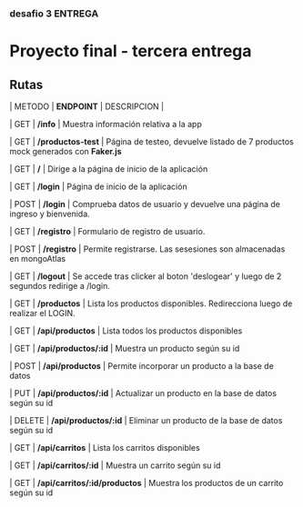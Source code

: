 <!-- ### Proyecto deployado en Heroku:
https://desafio3entregaproyectofinal.herokuapp.com/ -->
### desafio 3 ENTREGA


# Proyecto final - tercera entrega



## Rutas


| METODO   | **ENDPOINT**          | DESCRIPCION                                                                                                                                                                                                 |

| GET    | **/info**                | Muestra información relativa a la app 

| GET    | **/productos-test**      | Página de testeo, devuelve listado de 7 productos mock generados con **Faker.js** 


| GET    | **/**                    | Dirige a la página de inicio de la aplicación 

| GET    | **/login**               | Página de inicio de la aplicación

| POST    | **/login**              | Comprueba datos de usuario y devuelve una página de ingreso y bienvenida.  

| GET    | **/registro**            | Formulario de registro de usuario. 

| POST    | **/registro**           | Permite registrarse. Las sesesiones son almacenadas en mongoAtlas  

| GET    | **/logout**              | Se accede tras clicker al boton 'deslogear' y luego de 2 segundos redirige a /login. 

| GET    | **/productos**           | Lista los productos disponibles. Redirecciona luego de realizar el LOGIN.    



| GET    | **/api/productos**       | Lista todos los productos disponibles     

| GET    | **/api/productos/:id**   | Muestra un producto según su id   

| POST   | **/api/productos**       | Permite incorporar un producto a la base de datos       

| PUT    | **/api/productos/:id**   | Actualizar un producto en la base de datos según su id     

| DELETE | **/api/productos/:id**   | Eliminar un producto de la base de datos según su id


| GET    | **/api/carritos**        | Lista los carritos disponibles     

| GET    | **/api/carritos/:id**   | Muestra un carrito según su id   

| GET    | **/api/carritos/:id/productos**   | Muestra los productos de un carrito según su id  